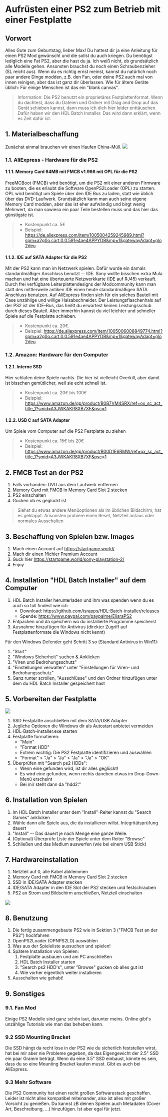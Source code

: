 # Aufrüsten einer PS2 zum Betrieb mit einer Festplatte
## Vorwort
Alles Gute zum Geburtstag, lieber Max! Du hattest dir ja eine Anleitung für einen PS2 Mod gewünscht und die sollst du auch kriegen. Du benötigst lediglich eine Fat PS2, aber die hast du ja. Ich weiß nicht, ob grundsätzlich alle Modelle gehen. Ansonsten brauchst du noch einen Schraubenzieher (SL reicht aus). Wenn du es richtig ernst meinst, kannst du natürlich noch paar andere Dinge modden, z.B. den Fan, oder deine PS2 auch mal von innen reinigen, aber das ist ganz dir überlassen. Wie für ältere Geräte üblich: Für einige Menschen ist das ein "blank canvas".

> Information: Die PS2 benutzt ein proprietäres Festplattenformat. Wenn du dachtest, dass du Dateien und Ordner mit Drag and Drop auf das Gerät schieben kannst, dann muss ich dich hier leider enttäuschen. Dafür haben wir den HDL Batch Installer. Das wird dann erklärt, wenn es Zeit dafür ist.

## 1. Materialbeschaffung
Zunächst einmal brauchen wir einen Haufen China-Müll.
![](https://i.ibb.co/xYHbg3d/photo1695572012.jpg)
### 1.1. AliExpress - Hardware für die PS2
#### 1.1.1. Memory Card 64MB mit FMCB v1.966 mit OPL für die PS2
FreeMCBoot (FMCB) wird benötigt, um die PS2 mit einer anderen Firmware zu booten, die es erlaubt die Software OpenPS2Loader (OPL) zu starten. OPL wird benötigt um Spiele über den IDE Bus zu laden, statt wie üblich über das DVD-Laufwerk. Grundsätzlich kann man auch seine eigene Memory Card modden, aber das ist eher aufwändig und birgt wenig Mehrwert, da man sowieso ein paar Teile bestellen muss und das hier das günstigste ist. 

>* Kostenpunkt ca. 5€
>* Beispiel: https://de.aliexpress.com/item/1005004259245989.html?spm=a2g0o.cart.0.0.591e4ae4APPYDB&mp=1&gatewayAdapt=glo2deu

#### 1.1.2. IDE auf SATA Adapter für die PS2
Mit der PS2 kann man im Netzwerk spielen. Dafür wurde ein damals standardmäßiger Anschluss benutzt -- IDE. Sony wollte bisschen extra Mula machen und hat eine überteuerte Netzwerkkarte (IDE auf RJ45) verkauft. Durch frei verfügbare Leiterplattendesigns der Modcommunity kann man statt des mittlerweile antiken IDE einen heute standardmäßigen SATA Anschluss benutzen. Auf AliExpress finden sich für ein solches Bauteil mit Case unzählige und willige Halsabschneider. Der Leistungsflaschenhals auf der PS2 ist der IDE-Bus, das heißt du erwartest keinen Leistungsschub durch dieses Bauteil. Aber immerhin kannst du viel leichter und schneller Spiele auf die Festplatte schieben.

>* Kostenpunkt ca. 20€.
>* Beispiel: https://de.aliexpress.com/item/1005006008849774.html?spm=a2g0o.cart.0.0.591e4ae4APPYDB&mp=1&gatewayAdapt=glo2deu

### 1.2. Amazon: Hardware für den Computer
#### 1.2.1. Interne SSD
Hier schlafen deine Spiele nachts. Die hier ist vielleicht Overkill, aber damit ist bisschen gemütlicher, weil sie echt schnell ist. 
>* Kostenpunkt ca. 20€ bis 100€
>* Beispiel: https://www.amazon.de/gp/product/B0B7VM4SRX/ref=ox_sc_act_title_1?smid=A3JWKAKR8XB7XF&psc=1

#### 1.2.2. USB C auf SATA Adapter
Um Spiele vom Computer auf die PS2 Festplatte zu ziehen
>* Kostenpunkt ca. 15€ bis 20€
>* Beispiel: https://www.amazon.de/gp/product/B00D1E6RMW/ref=ox_sc_act_title_1?smid=A3JWKAKR8XB7XF&psc=1

## 2.	FMCB Test an der PS2
1.	Falls vorhanden: DVD aus dem Laufwerk entfernen 
2.	Memory Card mit FMCB in Memory Card Slot 2 stecken
3.	PS2 einschalten
4.	Gucken ob es geglückt ist

> Siehst du etwas andere Menüoptionen als im üblichen Bildschirm, hat es geklappt. Ansonsten probiere einen Reset, Netzteil an/aus oder normales Ausschalten

## 3. Beschaffung von Spielen bzw. Images
1. Mach einen Account auf https://startgame.world/
2. Mach dir einen 1fichier Premium Account
3. Guck hier https://startgame.world/sony-playstation-2/
3. Enjoy

## 4. Installation "HDL Batch Installer" auf dem Computer
1.	HDL Batch Installer herunterladen und ihm was spenden wenn du es auch so toll findest wie ich
    * Download: https://github.com/israpps/HDL-Batch-installer/releases
	* Spende: https://www.paypal.com/paypalme/ElisraPS2
2. Entpacken und da speichern wo du installierte Programme speicherst
3. Ausnahme hinzufügen für Antivirus (direkter Zugriff auf Festplattenformate die Windows nicht kennt)

Für den Windows Defender geht Schritt 3 so (Standard Antivirus in Win11):
 1. "Start" 
 2. "Windows Sicherheit" suchen & Anklicken
 3. "Viren und Bedrohungsschutz"
 4. "Einstellungen verwalten" unter "Einstellungen für Viren- und Bedrohungsschutz"
 5. Ganz runter scrollen, "Ausschlüsse" und den Ordner hinzufügen unter dem du HDL Batch Installer gespeichert hast

## 5. Vorbereiten der Festplatte
![](https://i.ibb.co/wWvWxHR/Bild-2023-09-24-182045142.png)
1. SSD Festplatte anschließen mit dem SATA/USB Adapter
2. Jegliche Optionen die Windows dir als Autostart anbietet vermeiden
3. HDL-Batch-installer.exe starten
4. Festplatte formatieren:
	* "Main" 
	* "Format HDD"
	* Extrem wichtig: Die PS2 Festplatte identifizieren und auswählen
	* "Format" > "Ja" > "Ja" > "Ja" > "Ja" > "OK"
5.	Überprüfen mit "Search ps2 HDDs":
	* Wenn eine gefunden wird, ist dir alles geglückt!
	* Es wird eine gefunden, wenn rechts daneben etwas im Drop-Down-Menü erscheint
	* Bei mir steht dann da "hdd2:"

## 6. Installation von Spielen
1. Im HDL Batch Installer unter dem "Install"-Reiter kannst du "Search Games" anklicken
2. Wähle dann alle Spiele aus, die du installieren willst. Integritätsprüfung dauert
3. "Install" -- Das dauert je nach Menge eine ganze Weile.
4. (Optional) Überprüfe Liste der Spiele unter dem Reiter "Browse"
5. Schließen und das Medium auswerfen (wie bei einem USB Stick)

## 7. Hardwareinstallation
1.	Netzteil auf 0, alle Kabel abklemmen
2.	Memory Card mit FMCB in Memory Card Slot 2 stecken
3.	SSD in IDE/SATA Adapter stecken
4.	IDE/SATA Adapter in den IDE Slot der PS2 stecken und festschrauben
5.	PS2 an Strom und Bildschirm anschließen, Netzteil einschalten

![](https://i.ibb.co/pb4nD8T/123.jpg)

## 8.	Benutzung
1.	Die fertig zusammengebaute PS2 wie in Sektion 3 ("FMCB Test an der PS2") hochfahren
2.	OpenPS2Loader (OPNPS2LD) auswählen
3.	Was aus der Spieleliste aussuchen und spielen!
4.	Spätere Installation von Spielen:
	1. 	Festplatte ausbauen und am PC anschließen
	2.	HDL Batch Installer starten
	3.	"Search ps2 HDD's", unter "Browse" gucken ob alles gut ist
	4.	Wie vorher eigentlich weiter installieren
5.  Ausschalten wie gehabt!

## 9.	Sonstiges
### 9.1.	Fan Mod
Einige PS2 Modelle sind ganz schön laut, darunter meins. Online gibt's unzählige Tutorials wie man das beheben kann.
	
### 9.2	SSD Mounting Bracket
Die SSD hängt da recht lose in der PS2 wie du sicherlich feststellen wirst, hat bei mir aber nie Probleme gegeben, da das Eigengewicht der 2.5" SSD ein paar Gramm beträgt. Wenn du eine 3.5" SSD einbaust, könnte es sein, dass du so eine Mounting Bracket kaufen musst. Gibt es auch bei AliExpress.

### 9.3 Mehr Software
Die PS2 Community hat einen recht großen Softwarestack geschaffen. Leider ist nicht alles kompatibel miteinander, also ist alles mit großer Vorsicht zu genießen. Du kannst zB deinen Spielen auch Metadaten (Cover Art, Beschreibung, ...) hinzufügen. Ist aber egal für jetzt.